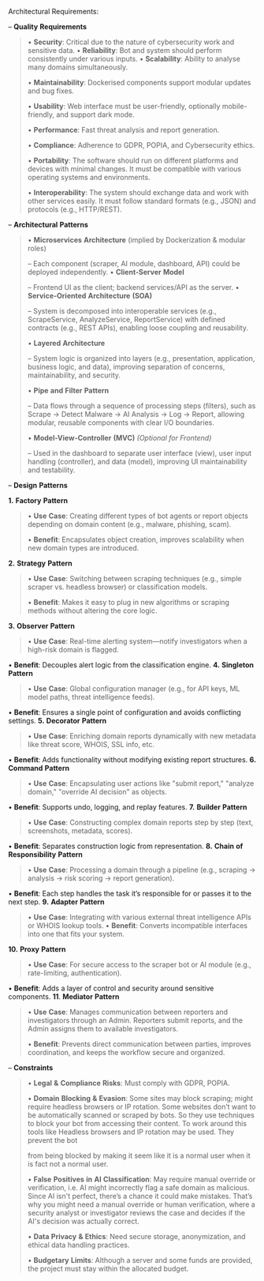 Architectural Requirements:

– **Quality** **Requirements**

> • **Security**: Critical due to the nature of cybersecurity work and
> sensitive data. • **Reliability**: Bot and system should perform
> consistently under various inputs. • **Scalability**: Ability to
> analyse many domains simultaneously.
>
> • **Maintainability**: Dockerised components support modular updates
> and bug fixes.
>
> • **Usability**: Web interface must be user-friendly, optionally
> mobile-friendly, and support dark mode.
>
> • **Performance**: Fast threat analysis and report generation.
>
> • **Compliance**: Adherence to GDPR, POPIA, and Cybersecurity ethics.
>
> • **Portability**: The software should run on different platforms and
> devices with minimal changes. It must be compatible with various
> operating systems and environments.
>
> • **Interoperability**: The system should exchange data and work with
> other services easily. It must follow standard formats (e.g., JSON)
> and protocols (e.g., HTTP/REST).

– **Architectural** **Patterns**

> • **Microservices** **Architecture** (implied by Dockerization &
> modular roles)
>
> – Each component (scraper, AI module, dashboard, API) could be
> deployed independently. • **Client-Server** **Model**
>
> – Frontend UI as the client; backend services/API as the server. •
> **Service-Oriented** **Architecture** **(SOA)**
>
> – System is decomposed into interoperable services (e.g.,
> ScrapeService, AnalyzeService, ReportService) with defined contracts
> (e.g., REST APIs), enabling loose coupling and reusability.
>
> • **Layered** **Architecture**
>
> – System logic is organized into layers (e.g., presentation,
> application, business logic, and data), improving separation of
> concerns, maintainability, and security.
>
> • **Pipe** **and** **Filter** **Pattern**
>
> – Data flows through a sequence of processing steps (filters), such as
> Scrape → Detect Malware → AI Analysis → Log → Report, allowing
> modular, reusable components with clear I/O boundaries.
>
> • **Model-View-Controller** **(MVC)** *(Optional* *for* *Frontend)*
>
> – Used in the dashboard to separate user interface (view), user input
> handling (controller), and data (model), improving UI maintainability
> and testability.

– **Design** **Patterns**

**1.** **Factory** **Pattern**

> • **Use** **Case**: Creating different types of bot agents or report
> objects depending on domain content (e.g., malware, phishing, scam).
>
> • **Benefit**: Encapsulates object creation, improves scalability when
> new domain types are introduced.

**2.** **Strategy** **Pattern**

> • **Use** **Case**: Switching between scraping techniques (e.g.,
> simple scraper vs. headless browser) or classification models.
>
> • **Benefit**: Makes it easy to plug in new algorithms or scraping
> methods without altering the core logic.

**3.** **Observer** **Pattern**

> • **Use** **Case**: Real-time alerting system—notify investigators
> when a high-risk domain is flagged.

• **Benefit**: Decouples alert logic from the classification engine.
**4.** **Singleton** **Pattern**

> • **Use** **Case**: Global configuration manager (e.g., for API keys,
> ML model paths, threat intelligence feeds).

• **Benefit**: Ensures a single point of configuration and avoids
conflicting settings. **5.** **Decorator** **Pattern**

> • **Use** **Case**: Enriching domain reports dynamically with new
> metadata like threat score, WHOIS, SSL info, etc.

• **Benefit**: Adds functionality without modifying existing report
structures. **6.** **Command** **Pattern**

> • **Use** **Case**: Encapsulating user actions like "submit report,"
> "analyze domain," "override AI decision" as objects.

• **Benefit**: Supports undo, logging, and replay features. **7.**
**Builder** **Pattern**

> • **Use** **Case**: Constructing complex domain reports step by step
> (text, screenshots, metadata, scores).

• **Benefit**: Separates construction logic from representation. **8.**
**Chain** **of** **Responsibility** **Pattern**

> • **Use** **Case**: Processing a domain through a pipeline (e.g.,
> scraping → analysis → risk scoring → report generation).

• **Benefit**: Each step handles the task it’s responsible for or passes
it to the next step. **9.** **Adapter** **Pattern**

> • **Use** **Case**: Integrating with various external threat
> intelligence APIs or WHOIS lookup tools. • **Benefit**: Converts
> incompatible interfaces into one that fits your system.

**10.** **Proxy** **Pattern**

> • **Use** **Case**: For secure access to the scraper bot or AI module
> (e.g., rate-limiting, authentication).

• **Benefit**: Adds a layer of control and security around sensitive
components. **11**. **Mediator** **Pattern**

> • **Use** **Case**: Manages communication between reporters and
> investigators through an Admin. Reporters submit reports, and the
> Admin assigns them to available investigators.
>
> • **Benefit**: Prevents direct communication between parties, improves
> coordination, and keeps the workflow secure and organized.

– **Constraints**

> • **Legal** **&** **Compliance** **Risks**: Must comply with GDPR,
> POPIA.
>
> • **Domain** **Blocking** **&** **Evasion**: Some sites may block
> scraping; might require headless browsers or IP rotation. Some
> websites don’t want to be automatically scanned or scraped by bots. So
> they use techniques to block your bot from accessing their content. To
> work around this tools like Headless browsers and IP rotation may be
> used. They prevent the bot
>
> from being blocked by making it seem like it is a normal user when it
> is fact not a normal user.
>
> • **False** **Positives** **in** **AI** **Classification**: May
> require manual override or verification, i.e. AI might incorrectly
> flag a safe domain as malicious. Since AI isn't perfect, there’s a
> chance it could make mistakes. That’s why you might need a manual
> override or human verification, where a security analyst or
> investigator reviews the case and decides if the AI's decision was
> actually correct.
>
> • **Data** **Privacy** **&** **Ethics**: Need secure storage,
> anonymization, and ethical data handling practices.
>
> • **Budgetary** **Limits**: Although a server and some funds are
> provided, the project must stay within the allocated budget.
